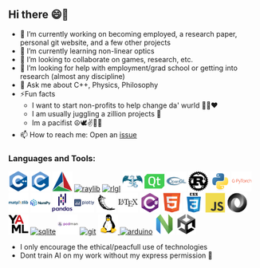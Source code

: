 ## Hi there 😄👋

<!--
**TheFloatingBrain/TheFloatingBrain** is a ✨ _special_ ✨ repository because its `README.md` (this file) appears on your GitHub profile.

Here are some ideas to get you started:

- 🔭 I’m currently working on a research paper, getting a job, personal git website, and a few other projects
- 🌱 I’m currently learning non-linear optics
- 👯 I’m looking to collaborate on games, research, etc.
- 🤔 I’m looking for help with employment/grad school
- 💬 Ask me about C++, Physics, Philosophy
- ⚡ Fun fact: I want to start no profits to change the world 🌈🤗❤️
- 📫 How to reach me: Open an [issue](https://github.com/TheFloatingBrain/TheFloatingBrain)
-->
- 🔭 I’m currently working on becoming employed, a research paper, personal git website, and a few other projects
- 🌱 I’m currently learning non-linear optics
- 👯 I’m looking to collaborate on games, research, etc.
- 🤔 I’m looking for help with employment/grad school or getting into research (almost any discipline)
- 💬 Ask me about C++, Physics, Philosophy
- ⚡Fun facts
  - I want to start non-profits to help change da' wurld 🌈🤗❤️
  - I am usually juggling a zillion projects 🙂
  - Im a pacifist ☮️🕊️✌️🌹😄
- 📫 How to reach me: Open an [issue](https://github.com/TheFloatingBrain/TheFloatingBrain)


<h3 align="left">Languages and Tools:</h3>
<p align="left"> 
<a href="https://en.cppreference.com/w/" target="_blank" rel="noreferrer"><img src="https://raw.githubusercontent.com/devicons/devicon/master/icons/cplusplus/cplusplus-original.svg" alt="cplusplus" width="40" height="40"/></a>
<a href="https://www.cprogramming.com/" target="_blank" rel="noreferrer"><img src="https://raw.githubusercontent.com/devicons/devicon/master/icons/c/c-original.svg" alt="c" width="40" height="40"/></a>
<a href="https://cmake.org/" target="_blank" rel="noreferrer"><img src="https://github.com/devicons/devicon/raw/refs/heads/master/icons/cmake/cmake-original.svg" alt="cmake" width="40" height="40"/></a>
<a href="https://www.raylib.com/" target="_blank" rel="noreferrer"><img src="https://www.raylib.com/common/img/raylib_logo.png" alt="raylib" width="40" height="40"/></a>
<a href="https://github.com/raysan5/raylib/blob/master/src/rlgl.h" target="_blank" rel="noreferrer"><img src="https://www.raylib.com/images/extralibs/rlgl_128x128.png" alt="rlgl" width="40" height="40"/></a>
<a href="https://llvm.org/" target="_blank" rel="noreferrer"><img src="https://github.com/devicons/devicon/raw/refs/heads/master/icons/llvm/llvm-original.svg" alt="llvm" width="40" height="40"/></a>
<a href="https://doc.qt.io/" target="_blank" rel="noreferrer"><img src="https://github.com/devicons/devicon/raw/refs/heads/master/icons/qt/qt-original.svg" alt="qt" width="40" height="40"/></a>
<a href="https://www.opengl.org/" target="_blank" rel="noreferrer"><img src="https://github.com/devicons/devicon/raw/refs/heads/master/icons/opengl/opengl-original.svg" alt="opengl" width="40" height="40"/></a>
<a href="https://www.rust-lang.org/" target="_blank" rel="noreferrer"><img src="https://github.com/devicons/devicon/blob/master/icons/rust/rust-original.svg" alt="rust" width="40" height="40"/></a>
<a href="https://www.python.org" target="_blank" rel="noreferrer"><img src="https://raw.githubusercontent.com/devicons/devicon/master/icons/python/python-original.svg" alt="python" width="40" height="40"/></a> 
<a href="https://en.wikipedia.org/wiki/PyTorch" target="_blank" rel="noreferrer"><img src="https://github.com/devicons/devicon/raw/refs/heads/master/icons/pytorch/pytorch-plain-wordmark.svg" alt="pytorch" width="40" height="40"/></a>
<a href="https://matplotlib.org/" target="_blank" rel="noreferrer"><img src="https://github.com/devicons/devicon/raw/refs/heads/master/icons/matplotlib/matplotlib-original-wordmark.svg" alt="matplotlib" width="40" height="40"/></a>
<a href="https://numpy.org/" target="_blank" rel="noreferrer"><img src="https://github.com/devicons/devicon/raw/refs/heads/master/icons/numpy/numpy-original-wordmark.svg" alt="numpy" width="40" height="40"/></a>
<a href="https://pandas.pydata.org/" target="_blank" rel="noreferrer"><img src="https://github.com/devicons/devicon/raw/refs/heads/master/icons/pandas/pandas-original-wordmark.svg" alt="pandas" width="40" height="40"/></a>
<a href="https://plotly.com/python/" target="_blank" rel="noreferrer"><img src="https://github.com/devicons/devicon/raw/refs/heads/master/icons/plotly/plotly-original-wordmark.svg" alt="plotly" width="40" height="40"/></a>
<a href="https://flask.palletsprojects.com/" target="_blank" rel="noreferrer"><img src="https://github.com/devicons/devicon/raw/refs/heads/master/icons/flask/flask-original.svg" alt="flask" width="40" height="40"/></a>
<a href="https://en.wikipedia.org/wiki/LaTeX" target="_blank" rel="noreferrer"><img src="https://github.com/devicons/devicon/blob/master/icons/latex/latex-original.svg" alt="rust" width="40" height="40"/></a>
<a href="https://www.w3schools.com/cs/" target="_blank" rel="noreferrer"><img src="https://raw.githubusercontent.com/devicons/devicon/master/icons/csharp/csharp-original.svg" alt="csharp" width="40" height="40"/></a>
<a href="https://www.w3schools.com/html/" target="_blank" rel="noreferrer"><img src="https://github.com/devicons/devicon/raw/refs/heads/master/icons/html5/html5-original.svg" alt="html5" width="40" height="40"/></a>
<a href="https://www.w3schools.com/css/" target="_blank" rel="noreferrer"><img src="https://raw.githubusercontent.com/devicons/devicon/master/icons/css3/css3-original-wordmark.svg" alt="css3" width="40" height="40"/></a>
<a href="https://developer.mozilla.org/en-US/docs/Web/JavaScript" target="_blank" rel="noreferrer"><img src="https://raw.githubusercontent.com/devicons/devicon/master/icons/javascript/javascript-original.svg" alt="javascript" width="40" height="40"/></a>
<a href="https://en.wikipedia.org/wiki/JSON" target="_blank" rel="noreferrer"><img src="https://github.com/devicons/devicon/raw/refs/heads/master/icons/json/json-original.svg" alt="json" width="40" height="40"/></a>
<a href="https://en.wikipedia.org/wiki/YAML" target="_blank" rel="noreferrer"><img src="https://github.com/devicons/devicon/raw/refs/heads/master/icons/yaml/yaml-original.svg" alt="yaml" width="40" height="40"/></a>
<a href="https://www.sqlite.org/" target="_blank" rel="noreferrer"><img src="https://www.vectorlogo.zone/logos/sqlite/sqlite-icon.svg" alt="sqlite" width="40" height="40"/></a>
<a href="https://podman.io/" target="_blank" rel="noreferrer"><img src="https://github.com/devicons/devicon/raw/refs/heads/master/icons/podman/podman-original-wordmark.svg" alt="podman" width="40" height="40"/></a>
<a href="https://git-scm.com/" target="_blank" rel="noreferrer"> <img src="https://www.vectorlogo.zone/logos/git-scm/git-scm-icon.svg" alt="git" width="40" height="40"/></a>
<a href="https://www.linux.org/" target="_blank" rel="noreferrer"><img src="https://raw.githubusercontent.com/devicons/devicon/master/icons/linux/linux-original.svg" alt="linux" width="40" height="40"/> </a>
<a href="https://www.arduino.cc/" target="_blank" rel="noreferrer"><img src="https://cdn.worldvectorlogo.com/logos/arduino-1.svg" alt="arduino" width="40" height="40"/></a>
<a href="https://neovim.io/" target="_blank" rel="noreferrer"><img src="https://github.com/devicons/devicon/raw/refs/heads/master/icons/neovim/neovim-original.svg" alt="neovim" width="40" height="40"/></a>
<a href="https://en.wikipedia.org/wiki/Unity_(game_engine)" target="_blank" rel="noreferrer"><img src="https://github.com/devicons/devicon/raw/refs/heads/master/icons/unity/unity-original.svg" alt="unity" width="40" height="40"/></a>
</p>


- I only encourage the ethical/peacfull use of technologies
- Dont train AI on my work without my express permission 🙅
